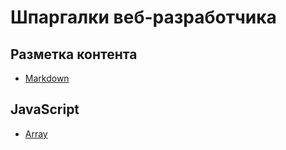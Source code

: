 # Шпаргалки веб-разработчика

## Разметка контента

* [Markdown](Markdown.md)

## JavaScript

* [Array](JavaScript/Array.md)